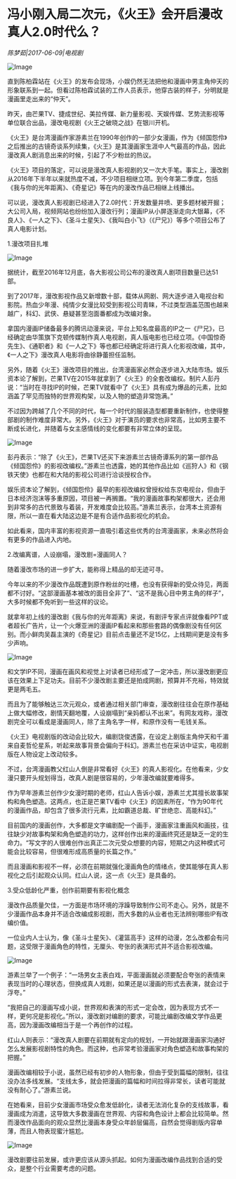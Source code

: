 # 冯小刚入局二次元，《火王》会开启漫改真人2.0时代么？

*陈梦茹|2017-06-09|电视剧*

![Image](http://p3.pstatp.com/large/3215000411c824017895)

直到陈柏霖站在《火王》的发布会现场，小娱仍然无法把他和漫画中男主角仲天的形象联系到一起。但看过陈柏霖试装的工作人员表示，他穿古装的样子，分明就是漫画里走出来的“仲天”。

昨天，由芒果TV、捷成世纪、美拉传媒、新力量影视、天娱传媒、艺势流影视等单位联合出品，漫改电视剧《火王之破晓之战》在银川开机。

《火王》是台湾漫画作家游素兰在1990年创作的一部少女漫画，作为《倾国怨伶》之后推出的古镜奇谈系列续集，《火王》是其漫画家生涯中人气最高的作品，因此漫改真人剧消息出来的时候，引起了不少粉丝的热议。

《火王》项目的落定，可以说是漫改真人影视剧的又一次大手笔。事实上，漫改剧从2016年下半年以来就热度不减，不少项目相继立项。到今年第二季度，包括《我与你的光年距离》、《奇星记》等在内的漫改作品已相继上线播出。

可以说，漫改真人影视剧已经进入了2.0时代：开发数量井喷、更多题材被开掘；大公司入局，视频网站也纷纷加入漫改行列；漫画IP从小屏逐渐走向大银幕，《不良人》、《一人之下》、《圣斗士星矢》、《我叫白小飞》（《尸兄》）等多个项目公布了真人电影计划。

1.漫改项目扎堆

![Image](http://p3.pstatp.com/large/3218000233b052778c08)

据统计，截至2016年12月底，各大影视公司公布的漫改真人剧项目数量已达51部。

到了2017年，漫改影视作品又新增数十部，载体从网剧、网大逐步进入电视台和影院。热血少年漫、纯情少女漫比较受到影视公司青睐，不过类型涵盖范围也越来越广，科幻、武侠、悬疑甚至泡面番都成为改编对象。

拿国内漫画IP储备最多的腾讯动漫来说，平台上知名度最高的IP之一《尸兄》，已经确定由华策旗下克顿传媒制作真人电视剧，真人版电影也已经立项。《中国惊奇先生》、《通职者》和《一人之下》等也都已经确定将进行真人化影视改编，其中，《一人之下》漫改真人电影将由徐静蕾担任监制。

另外，随着《火王》漫改项目的推出，台湾漫画家必然会逐步进入大陆市场。娱乐资本论了解到，芒果TV在2015年就拿到了《火王》的全套改编权。制片人彭丹说：“当时在寻找IP的时候，芒果TV就看中了《火王》具有成为爆品的元素，比如涵盖了罕见而独特的世界观构架，以及人物的塑造非常饱满。”

不过因为跨越了几个不同的时代，每一个时代的服装造型都要重新制作，也使得整部剧的制作难度非常大。另外，《火王》对于演员的要求也非常高，比如男主要不断成长进化，并随着与女主感情线的变化都要有非常立体的呈现。

![Image](http://p3.pstatp.com/large/322400023c6bb25020c7)

彭丹表示：“除了《火王》，芒果TV还买下来游素兰古镜奇谭系列的第一部作品《倾国怨伶》的影视改编权。”游素兰也透露，她的其他作品比如《巡狩人》和《钢铁天使》也都在和大陆的影视公司进行洽谈授权合作。

娱乐资本论了解到，《倾国怨伶》最早的影视改编权曾授权给东京电视台，但由于日本经济泡沫等多重原因，项目被一再搁置。“我的漫画故事构架都很大，还会用到非常多的古代景致与着装，开发难度会比较高。”游素兰表示，台湾本土资源有限，所以一直在看大陆这边是不是有合适作品影视化的机会。

如此看来，国内丰富的影视资源一直吸引着这些优秀的台湾漫画家，未来必然将会有更多的作品进入内地。

2.改编离谱，人设崩塌，漫改剧=漫画同人？

随着漫改市场的进一步扩大，能称得上精品的却无迹可寻。

今年以来的不少漫改作品既遭到原作粉丝的吐槽，也没有获得新的受众待见，两面都不讨好。“这部漫画基本被改的面目全非了”、“这不是我心目中男主角的样子”，大多时候都不免听到一些这样的议论。

就拿年初上线的漫改剧《我与你的光年距离》来说，有剧评专家点评就像看PPT或者超长广告片，让一个火爆亚洲的漫画IP看起来和那些套路的偶像剧没有任何区别。而小鲜肉吴磊主演的《奇星记》目前点击量还不足15亿，上线期间更是没有多少声响。

![Image](http://p1.pstatp.com/large/322400023c6a6d61ca63)

和文学IP不同，漫画在画风和视觉上对读者已经形成了一定冲击，所以漫改剧更应该在效果上下足功夫。目前不少漫改剧主要还是拍成网剧，预算并不充裕，特效就更是两毛五。

而且为了能够触达三次元观众，或者通过相关部门审查，漫改剧往往会在原作基础上做大幅修改，剧情天翻地覆，人设崩塌到“亲妈都认不出来”。有网友戏称，漫改剧完全可以看成是漫画同人，除了主角名字一样，和原作没有一毛钱关系。

《火王》电视剧版的改动会比较大，编剧饶俊透露，在设定上剧版主角仲天和千湄来自麦哲伦星系，听起来故事背景会偏向于科幻。游素兰也在采访中证实，电视剧版在人物设定上改动较多。

不过，台湾漫画教父红山人倒是非常看好《火王》的真人影视化。在他看来，少女漫只要开头规划得当，改真人剧是很容易的，少年漫改编就要难得多。

作为早年游素兰创作少女漫时期的老师，红山人告诉小娱，游素兰尤其擅长故事架构和角色塑造。这两点，也正是芒果TV看中《火王》的因素所在，“作为90年代的漫画作品，却包含了很多流行元素，比如霸道总裁、旷世绝恋、高能科幻。”

目前国内的漫画创作，大多都是文字编剧配一个画手，漫画家注重画风和画技，往往缺少对故事构架和角色塑造的功力，这样创作出来的漫画终究还是缺乏一定的生命力。“写文字的人很难创作出真正二次元受众想要的内容，短期之内这种模式可能会比较容易，但很难形成高质量的长篇之作。”

而且漫画和影视不一样，必须在前期就强化漫画角色的情绪点，使其能够在真人影视化之后引起观众认同。红山人说，这一点《火王》是具备的。

3.受众低龄化严重，创作前期要有影视化概念

漫改作品质量欠佳，一方面是市场环境的浮躁导致制作公司不走心。另外，就是不少漫画作品本身并不适合改编成影视剧，而大多数的从业者也无法辨别哪些IP有改编价值。

一位业内人士认为，像《圣斗士星矢》、《灌篮高手》这样的动漫，怎么改都会有问题，这受限于漫画角色的特性，无厘头、夸张的表演形式并不适合影视改编。

![Image](http://p1.pstatp.com/large/322400023c6cb4b8f449)

游素兰举了一个例子：“一场男女主表白戏，平面漫画就必须要配合夸张的表情来表现当时的心理状态，但换成真人戏剧，如果还是以漫画的形式去表演，就会过于浮夸。”

“我把自己的漫画写成小说，世界观和表演的形式一定会改，因为表现方式不一样，更何况是影视化。”所以，漫改剧对编剧的要求，可能比编剧改编文学作品更高，因为漫画改编相当于是一个再创作的过程。

红山人则表示：“漫改真人剧要在前期就有定向的规划，一开始就跟漫画家沟通好怎么发展影视剧特性的角色。而这种，也非常考验漫画家对角色塑造和故事构架的把握。”

漫画改编相较于小说，虽然已经有初步的人物形象，但由于受到篇幅的限制，往往没办法多线发展。“支线太多，就会把漫画的篇幅和时间拉得非常长，读者可能就没有耐心了。”游素兰说。

在她看来，目前少女漫画市场受众愈发低龄化，读者无法消化复杂的支线故事，看漫画成为消遣，这导致大多数漫画在世界观、内容和角色设计上都会比较简单。然而漫改作品面向的观众显然比漫画本身受众年龄层偏高，自然会觉得剧版内容单薄，而且人物表现蜜汁尴尬。

![Image](http://p3.pstatp.com/large/320c0005117f703fe6bb)

漫改剧要往前发展，或许更应该从源头抓起。如何为漫画改编作品找到合适的受众，是整个行业需要考虑的问题。

